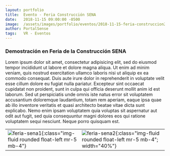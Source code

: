 ```yaml
---
layout: portfolio
title:  Evento - Feria Construcción SENA
date:   2018-11-15 09:00:00 -0500
image:  /assets/images/portfolio/eventos/2018-11-15-feria-construccion2.jpg
author: PortalSense
tags:   VR - Eventos
---
```



### Demostración en Feria de la Construcción SENA

Lorem ipsum dolor sit amet, consectetur adipisicing elit, sed do eiusmod tempor incididunt ut labore et dolore magna aliqua. Ut enim ad minim veniam, quis nostrud exercitation ullamco laboris nisi ut aliquip ex ea commodo consequat. Duis aute irure dolor in reprehenderit in voluptate velit esse cillum dolore eu fugiat nulla pariatur. Excepteur sint occaecat cupidatat non proident, sunt in culpa qui officia deserunt mollit anim id est laborum. Sed ut perspiciatis unde omnis iste natus error sit voluptatem accusantium doloremque laudantium, totam rem aperiam, eaque ipsa quae ab illo inventore veritatis et quasi architecto beatae vitae dicta sunt explicabo. Nemo enim ipsam voluptatem quia voluptas sit aspernatur aut odit aut fugit, sed quia consequuntur magni dolores eos qui ratione voluptatem sequi nesciunt. Neque porro quisquam est.


|||
|---|---|
|![feria-sena1]({{site.baseurl}}/assets/images/portfolio/eventos/2018-11-15-feria-construccion.jpg){:class="img-fluid rounded float-left mr-5 mb-4"}|![feria-sena2]({{site.baseurl}}/assets/images/portfolio/eventos/2018-11-15-feria-construccion2.jpg){:class="img-fluid rounded float-left mr-5 mb-4"; width="40%"}|

